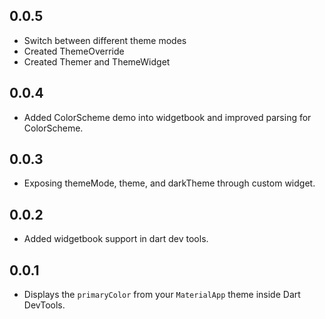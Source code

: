 ## 0.0.5

- Switch between different theme modes
- Created ThemeOverride
- Created Themer and ThemeWidget

## 0.0.4

- Added ColorScheme demo into widgetbook and improved parsing for ColorScheme.

## 0.0.3

- Exposing themeMode, theme, and darkTheme through custom widget.

## 0.0.2

- Added widgetbook support in dart dev tools.

## 0.0.1

- Displays the `primaryColor` from your `MaterialApp` theme inside Dart DevTools.

